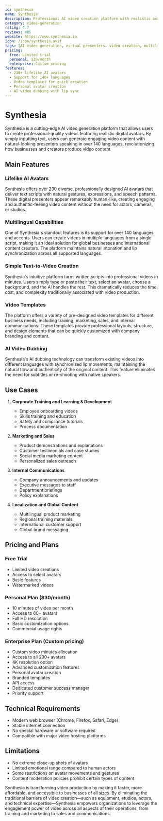 ```yaml
---
id: synthesia
name: Synthesia
description: Professional AI video creation platform with realistic avatars and multilingual capabilities
category: video-generation
rating: 4.7
reviews: 485
website: https://www.synthesia.io
icon: /icon/synthesia.avif
tags: [AI video generation, virtual presenters, video creation, multilingual videos, digital avatars]
pricing:
  free: Limited trial
  personal: $30/month
  enterprise: Custom pricing
features:
  - 230+ lifelike AI avatars
  - Support for 140+ languages
  - Video templates for quick creation
  - Personal avatar creation
  - AI video dubbing with lip sync
---
```


# Synthesia

Synthesia is a cutting-edge AI video generation platform that allows users to create professional-quality videos featuring realistic digital avatars. By simply inputting text, users can generate engaging video content with natural-looking presenters speaking in over 140 languages, revolutionizing how businesses and creators produce video content.

## Main Features

### Lifelike AI Avatars
Synthesia offers over 230 diverse, professionally designed AI avatars that deliver text scripts with natural gestures, expressions, and speech patterns. These digital presenters appear remarkably human-like, creating engaging and authentic-feeling video content without the need for actors, cameras, or studios.

### Multilingual Capabilities
One of Synthesia's standout features is its support for over 140 languages and accents. Users can create videos in multiple languages from a single script, making it an ideal solution for global businesses and international content creators. The platform maintains natural intonation and lip synchronization across all supported languages.

### Simple Text-to-Video Creation
Synthesia's intuitive platform turns written scripts into professional videos in minutes. Users simply type or paste their text, select an avatar, choose a background, and the AI handles the rest. This dramatically reduces the time, cost, and complexity traditionally associated with video production.

### Video Templates
The platform offers a variety of pre-designed video templates for different business needs, including training, marketing, sales, and internal communications. These templates provide professional layouts, structure, and design elements that can be quickly customized with company branding and content.

### AI Video Dubbing
Synthesia's AI dubbing technology can transform existing videos into different languages with synchronized lip movements, maintaining the natural flow and authenticity of the original content. This feature eliminates the need for subtitles or re-shooting with native speakers.

## Use Cases

1. **Corporate Training and Learning & Development**
   - Employee onboarding videos
   - Skills training and education
   - Safety and compliance tutorials
   - Process documentation

2. **Marketing and Sales**
   - Product demonstrations and explanations
   - Customer testimonials and case studies
   - Social media marketing content
   - Personalized sales outreach

3. **Internal Communications**
   - Company announcements and updates
   - Executive messages to staff
   - Department briefings
   - Policy explanations

4. **Localization and Global Content**
   - Multilingual product marketing
   - Regional training materials
   - International customer support
   - Global brand messaging

## Pricing and Plans

### Free Trial
- Limited video creations
- Access to select avatars
- Basic features
- Watermarked videos

### Personal Plan ($30/month)
- 10 minutes of video per month
- Access to 60+ avatars
- Full HD resolution
- Basic customization options
- Commercial usage rights

### Enterprise Plan (Custom pricing)
- Custom video minutes allocation
- Access to all 230+ avatars
- 4K resolution option
- Advanced customization features
- Personal avatar creation
- Branded templates
- API access
- Dedicated customer success manager
- Priority support

## Technical Requirements

- Modern web browser (Chrome, Firefox, Safari, Edge)
- Stable internet connection
- No special hardware or software required
- Compatible with major video hosting platforms

## Limitations

- No extreme close-up shots of avatars
- Limited emotional range compared to human actors
- Some restrictions on avatar movements and gestures
- Content moderation policies prohibit certain types of content

Synthesia is transforming video production by making it faster, more affordable, and accessible to businesses of all sizes. By eliminating the traditional barriers of video creation—such as equipment, studios, actors, and technical expertise—Synthesia empowers organizations to leverage the engagement power of video across all aspects of their operations, from training and marketing to sales and communications. 